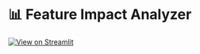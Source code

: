 # 📊 Feature Impact Analyzer

[![View on Streamlit](https://static.streamlit.io/badges/streamlit_badge_black_white.svg)](https://ompisal63-feature-impact-analyzer.streamlit.app)
